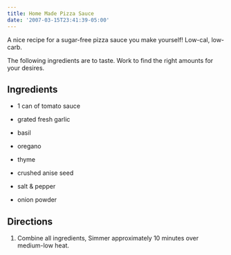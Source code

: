 ```yaml
---
title: Home Made Pizza Sauce
date: '2007-03-15T23:41:39-05:00'
---
```

A nice recipe for a sugar-free pizza sauce you make yourself! Low-cal, low-carb.

The following ingredients are to taste. Work to find the right
amounts for your desires.

##  Ingredients

* 1 can of tomato sauce

* grated fresh garlic
* basil
* oregano
* thyme
* crushed anise seed
* salt & pepper
* onion powder


##  Directions

1.  Combine all ingredients, Simmer approximately 10 minutes over medium-low heat.

